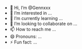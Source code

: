 - 👋 Hi, I’m @Gennxxx
- 👀 I’m interested in ...
- 🌱 I’m currently learning ...
- 💞️ I’m looking to collaborate on ...
- 📫 How to reach me ...
- 😄 Pronouns: ...
- ⚡ Fun fact: ...

<!---
Gennxxx/Gennxxx is a ✨ special ✨ repository because its `README.md` (this file) appears on your GitHub profile.
You can click the Preview link to take a look at your changes.
--->
